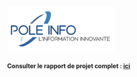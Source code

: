  # <img src="https://github.com/elias-utf8/api-poleinfo/blob/main/logo.png" alt="logo" width="250"/>
**Consulter le rapport de projet complet : [ici](https://raw.githubusercontent.com/elias-utf8/api-poleinfo/main/BTS_CIEL_2025_E6_LP2I_GauthierElias.pdf)**
